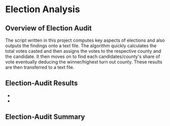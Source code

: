 # Election Analysis

## Overview of Election Audit

The script written in this project computes key aspects of elections and also outputs the findings onto a text file. The algorithm quickly calculates the total votes casted and then assigns the votes to the respective county and the candidate. It then moves on to find each candidates/county's share of vote eventually deducing the winner/highest turn out county. These results are then transferred to a text file.

## Election-Audit Results

*
*

## Election-Audit Summary
